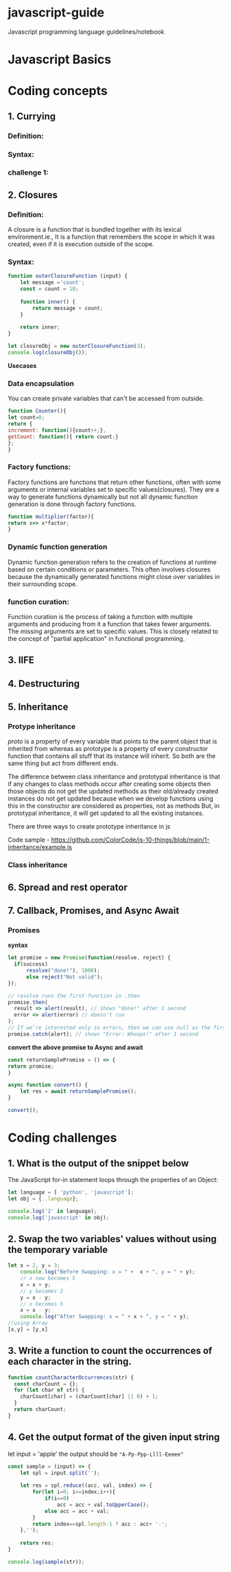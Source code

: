 # javascript-guide

Javascript programming language guidelines/notebook

# Javascript Basics

#

# Coding concepts
## 1. Currying
### Definition:
### Syntax:
### challenge 1:

## 2. Closures
### Definition:
A closure is a function that is bundled together with its lexical environment.ie., It is a function that remembers the scope in which it was created, even if it is execution outside of the scope.
### Syntax:
```javascript
function outerClosureFunction (input) {
    let message ='count';
    const = count = 10;
    
    function inner() {
        return message + count;
    }
    
    return inner;
}

let closureObj = new outerClosureFunction(3);
console.log(closureObj());
```
**Usecases**
### Data encapsulation
You can create private variables that can't be accessed from outside.
```javascript
function Counter(){
let count=0;
return {
increment: function(){count++;},
getCount: function(){ return count;}
};
}
```
### Factory functions:
Factory functions are functions that return other functions, often with some arguments or internal variables set to specific values(closures). 
They are a way to generate functions dynamically but not all dynamic function generation is done through factory functions.

```javascript
function multiplier(factor){
return x=> x*factor;
}
```
### Dynamic function generation
Dynamic function generation refers to the creation of functions at runtime based on certain conditions or parameters. This often involves closures because the dynamically generated functions might close over variables in their surrounding scope.
### function curation:
Function curation is the process of taking a function with multiple arguments and producing from it a function that takes fewer arguments. The missing arguments are set to specific values. This is closely related to the concept of "partial application" in functional programming.


## 3. IIFE

## 4. Destructuring 

## 5. Inheritance

### Protype inheritance
_proto_ is a property of every variable that points to the parent object that is inherited from whereas as prototype is a property of every constructor function that contains all stuff that its instance will inherit. So both are the same thing but act from different ends.

The difference between class inheritance and prototypal inheritance is that if any changes to class methods occur after creating some objects then those objects do not get the updated methods as their old/already created instances do not get updated because when we develop functions using this in the constructor are considered as properties, not as methods 
But, in prototypal inheritance, it will get updated to all the existing instances.

There are three ways to create prototype inheritance in js

Code sample - https://github.com/ColorCode/js-10-things/blob/main/1-inheritance/example.js

### Class inheritance

## 6. Spread and rest operator

## 7. Callback, Promises, and Async Await

### Promises
**syntax**
```javascript
let promise = new Promise(function(resolve, reject) {
  if(success)
      resolve("done!"), 1000);
      else reject("Not valid");
});

// resolve runs the first function in .then
promise.then(
  result => alert(result), // shows "done!" after 1 second
  error => alert(error) // doesn't run
);
// If we’re interested only in errors, then we can use null as the first argument: .then(null, errorHandlingFunction). Or we can use .catch(errorHandlingFunction), which is exactly the same.
promise.catch(alert); // shows "Error: Whoops!" after 1 second

```
**convert the above promise to Async and await**
```javascript
const returnSamplePromise = () => {
return promise;
}

async function convert() {
    let res = await returnSamplePromise();
}

convert();

```


# Coding challenges
## 1. What is the output of the snippet below

The JavaScript for-in statement loops through the properties of an Object:

```javascript
let language = [ 'python', 'javascript'];
let obj = {..language};

console.log('2' in language);
console.log('javascript' in obj);
```
## 2. Swap the two variables' values without using the temporary variable

```javascript
let x = 2, y = 3;
    console.log("Before Swapping: x = " +  x + ", y = " + y);
    // x now becomes 5
    x = x + y;
    // y becomes 2
    y = x - y;
    // x becomes 5
    x = x - y;
    console.log("After Swapping: x = " + x + ", y = " + y);
//using Array
[x,y] = [y,x]
```

## 3. Write a function to count the occurrences of each character in the string. 

```javascript
function countCharacterOccurrences(str) { 
  const charCount = {}; 
  for (let char of str) { 
    charCount[char] = (charCount[char] || 0) + 1; 
  } 
  return charCount; 
} 
```

## 4. Get the output format of the given input string 
let input = 'apple' the output should be `"A-Pp-Ppp-Llll-Eeeee"`

```javascript
const sample = (input) => {
    let spl = input.split('');
    
    let res = spl.reduce((acc, val, index) => {
        for(let i=0; i<=index;i++){
            if(i==0)
                acc = acc + val.toUpperCase();
            else acc = acc + val;
        }
        return index==spl.length-1 ? acc : acc+ '-';
    },'');
    
    return res;
}

console.log(sample(str));
```

